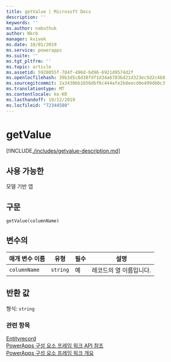 ```yaml
---
title: getValue | Microsoft Docs
description: ''
keywords: ''
ms.author: nabuthuk
author: Nkrb
manager: kvivek
ms.date: 10/01/2019
ms.service: powerapps
ms.suite: ''
ms.tgt_pltfrm: ''
ms.topic: article
ms.assetid: 5928055f-784f-496d-bd96-6921d9574d2f
ms.openlocfilehash: 39b3d5c8d38fdf1d34a6783bd21d323ec5d2c4b8
ms.sourcegitcommit: 2a3430bb1b56dbf6c444afe2b8eecd0e499db0c3
ms.translationtype: MT
ms.contentlocale: ko-KR
ms.lasthandoff: 10/12/2019
ms.locfileid: "72344580"
---
```

# <a name="getvalue"></a>getValue

[!INCLUDE[./includes/getvalue-description.md](./includes/getvalue-description.md)]

## <a name="available-for"></a>사용 가능한 

모델 기반 앱

## <a name="syntax"></a>구문

`getValue(columnName)`

## <a name="parameters"></a>변수의

| 매개 변수 이름|유형|필수|설명|
| ------------- |----|--------|-----------|
|`columnName`|`string`|예|레코드의 열 이름입니다.|


## <a name="return-value"></a>반환 값

형식: `string`

### <a name="related-topics"></a>관련 항목

[Entityrecord](../entityrecord.md)<br/>
[PowerApps 구성 요소 프레임 워크 API 참조](../../reference/index.md)<br/>
[PowerApps 구성 요소 프레임 워크 개요](../../overview.md)
